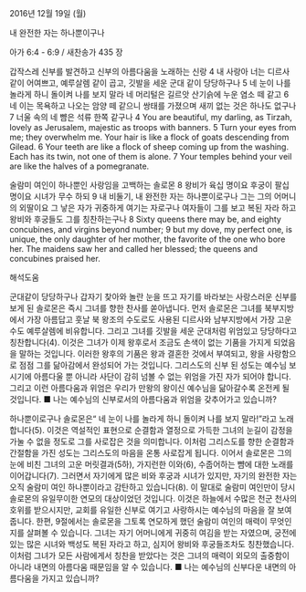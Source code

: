 2016년 12월 19일 (월)

내 완전한 자는 하나뿐이구나



아가 6:4 - 6:9 / 새찬송가 435 장


갑작스레 신부를 발견하고 신부의 아름다움을 노래하는 신랑
4 내 사랑아 너는 디르사 같이 어여쁘고, 예루살렘 같이 곱고, 깃발을 세운 군대 같이 당당하구나 5 네 눈이 나를 놀라게 하니 돌이켜 나를 보지 말라 네 머리털은 길르앗 산기슭에 누운 염소 떼 같고 6 네 이는 목욕하고 나오는 암양 떼 같으니 쌍태를 가졌으며 새끼 없는 것은 하나도 없구나 7 너울 속의 네 뺨은 석류 한쪽 같구나
4 You are beautiful, my darling, as Tirzah, lovely as Jerusalem, majestic as troops with banners. 5 Turn your eyes from me; they overwhelm me. Your hair is like a flock of goats descending from Gilead. 6 Your teeth are like a flock of sheep coming up from the washing. Each has its twin, not one of them is alone. 7 Your temples behind your veil are like the halves of a pomegranate. 



술람미 여인이 하나뿐인 사랑임을 고백하는 솔로몬
8 왕비가 육십 명이요 후궁이 팔십 명이요 시녀가 무수 하되 9 내 비둘기, 내 완전한 자는 하나뿐이로구나 그는 그의 어머니의 외딸이요 그 낳은 자가 귀중하게 여기는 자로구나 여자들이 그를 보고 복된 자라 하고 왕비와 후궁들도 그를 칭찬하는구나
8 Sixty queens there may be, and eighty concubines, and virgins beyond number; 9 but my dove, my perfect one, is unique, the only daughter of her mother, the favorite of the one who bore her. The maidens saw her and called her blessed; the queens and concubines praised her.

해석도움





군대같이 당당하구나 
갑자기 찾아와 놀란 눈을 뜨고 자기를 바라보는 사랑스러운 신부를 보게 된 솔로몬은 즉시 그녀를 향한 찬사를 쏟아냅니다. 먼저 솔로몬은 그녀를 북부지방에서 가장 아름답고 훗날 북 왕조의 수도로도 사용된 디르사와 남부지방에서 가장 고운 수도 예루살렘에 비유합니다. 그리고 그녀를 깃발을 세운 군대처럼 위엄있고 당당하다고 칭찬합니다(4). 이것은 그녀가 이제 왕후로서 조금도 손색이 없는 기품을 가지게 되었음을 말하는 것입니다. 이러한 왕후의 기품은 왕과 결혼한 것에서 부여되고, 왕을 사랑함으로 점점 그를 닮아감에서 완성되어 가는 것입니다. 그리스도의 신부 된 성도는 예수님 보시기에 아름다울 뿐 아니라 사단이 감히 넘볼 수 없는 위엄을 가진 자가 되어야 합니다. 그리고 이런 아름다움과 위엄은 우리가 만왕의 왕이신 예수님을 닮아갈수록 온전케 될 것입니다.
■ 나는 예수님의 신부로서의 아름다움과 위엄을 갖추어가고 있습니까?

하나뿐이로구나 
솔로몬은“ 네 눈이 나를 놀라게 하니 돌이켜 나를 보지 말라!”라고 노래합니다(5). 이것은 역설적인 표현으로 순결함과 열정으로 가득한 그녀의 눈길이 감정을 가눌 수 없을 정도로 그를 사로잡은 것을 의미합니다. 이처럼 그리스도를 향한 순결함과 간절함을 가진 성도는 그리스도의 마음을 온통 사로잡게 됩니다. 이어서 솔로몬은 그의 눈에 비친 그녀의 고운 머릿결과(5하), 가지런한 이와(6), 수줍어하는 뺨에 대한 노래를 이어갑니다(7). 그러면서 자기에게 많은 비와 후궁과 시녀가 있지만, 자기의 완전한 자는 오직 술람미 여인 하나뿐이라고 감탄하고 있습니다(8). 이 말대로 술람미 여인만이 당시 솔로몬의 유일무이한 연모의 대상이었던 것입니다. 이것은 하늘에서 수많은 천군 천사의 호위를 받으시지만, 교회를 유일한 신부로 여기고 사랑하시는 예수님의 마음을 잘 보여 줍니다. 한편, 9절에서는 솔로몬을 그토록 연모하게 했던 술람미 여인의 매력이 무엇인지를 살펴볼 수 있습니다. 그녀는 자기 어머니에게 귀중히 여김을 받는 자였으며, 궁전에 있는 많은 시녀와 백성도 복된 자라고 하고, 심지어 왕비와 후궁들조차도 칭찬했습니다. 이처럼 그녀가 모든 사람에게서 칭찬을 받았다는 것은 그녀의 매력이 외모의 출중함이 아니라 내면의 아름다움 때문임을 알 수 있습니다.
■ 나는 예수님의 신부다운 내면의 아름다움을 가지고 있습니까?